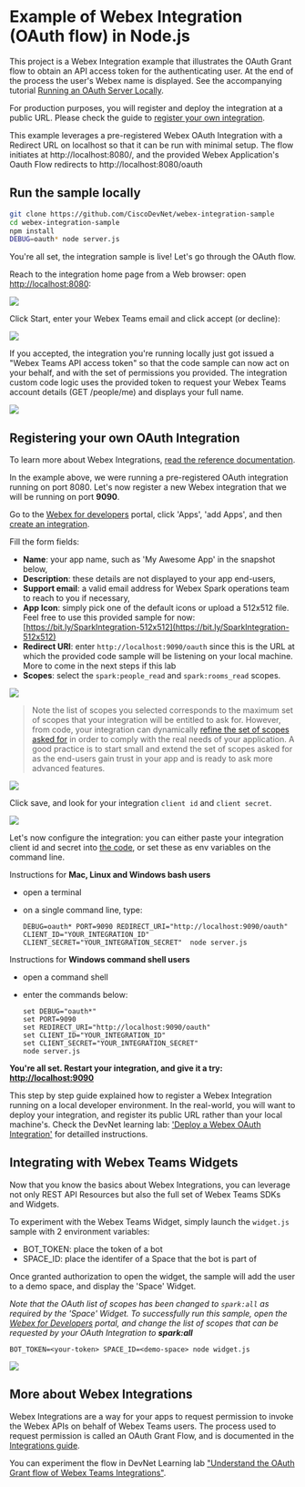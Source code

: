 # Example of Webex Integration (OAuth flow) in Node.js

This project is a Webex Integration example that illustrates the OAuth Grant flow to obtain an API access token for the authenticating user. At the end of the process the user's Webex name is displayed. See the accompanying tutorial [Running an OAuth Server Locally](https://developer.webex.com/docs/run-an-oauth-integration).

For production purposes, you will register and deploy the integration at a public URL. Please check the guide to [register your own integration](#https://github.com/CiscoDevNet/spark-integration-sample#to-register-your-own-spark-oauth-integration).




This example leverages a pre-registered Webex OAuth Integration with a Redirect URL on localhost so that it can be run with minimal setup.
The flow initiates at http://localhost:8080/, and the provided Webex Application's Oauth Flow redirects to http://localhost:8080/oauth



## Run the sample locally

``` bash
git clone https://github.com/CiscoDevNet/webex-integration-sample
cd webex-integration-sample
npm install
DEBUG=oauth* node server.js
```

You're all set, the integration sample is live! 
Let's go through the OAuth flow.

Reach to the integration home page from a Web browser: open [http://localhost:8080](http://localhost:8080):

![](docs/img/OAuth-Flow-Step1-Initiate-From-EJS.png)


Click Start, enter your Webex Teams email and click accept (or decline):

![](docs/img/OAuth-Flow-Step2-User-Decline-Accept.png)


If you accepted, the integration you're running locally just got issued a "Webex Teams API access token" so that the code sample can now act on your behalf, and with the set of permissions you provided.
The integration custom code logic uses the provided token to request your Webex Teams account details (GET /people/me) and displays your full name.

![](docs/img/OAuth-Flow-Step3-Custom-Logic.png)


## Registering your own OAuth Integration

To learn more about Webex Integrations, [read the reference documentation](https://developer.webex.com/authentication.html).

In the example above, we were running a pre-registered OAuth integration running on port 8080.
Let's now register a new Webex integration that we will be running on port **9090**.

Go to the [Webex for developers](https://developer.webex.com) portal, click 'Apps', 'add Apps', and then [create an integration](https://developer.webex.com/add-integration.html).

Fill the form fields:
- **Name**: your app name, such as 'My Awesome App' in the snapshot below,
- **Description**: these details are not displayed to your app end-users,
- **Support email**: a valid email address for Webex Spark operations team to reach to you if necessary,
- **App Icon**: simply pick one of the default icons or upload a 512x512 file. Feel free to use this provided sample for now: [https://bit.ly/SparkIntegration-512x512](https://bit.ly/SparkIntegration-512x512)
- **Redirect URI**: enter `http://localhost:9090/oauth` since this is the URL at which the provided code sample will be listening on your local machine. More to come in the next steps if this lab
- **Scopes**: select the `spark:people_read` and `spark:rooms_read` scopes.

![](docs/img/OAuth-Flow-Step0-create-integration.png)


> Note the list of scopes you selected corresponds to the maximum set of scopes that your integration will be entitled to ask for. However, from code, your integration can dynamically [refine the set of scopes asked for](https://github.com/CiscoDevNet/webex-integration-sample/blob/master/server.js#L30) in order to comply with the real needs of your application. A good practice is to start small and extend the set of scopes asked for as the end-users gain trust in your app and is ready to ask more advanced features.

![](docs/img/OAuth-Flow-Step0-select-scopes.png)


Click save, and look for your integration `client id` and `client secret`.

![](docs/img/OAuth-Flow-Step0-client-id-secret.png)


Let's now configure the integration: you can either paste your integration client id and secret into [the code](https://github.com/CiscoDevNet/webex-integration-sample/blob/master/server.js#L26), or set these as env variables on the command line.

Instructions for **Mac, Linux and Windows bash users** 
- open a terminal
- on a single command line, type:

    ```shell
    DEBUG=oauth* PORT=9090 REDIRECT_URI="http://localhost:9090/oauth" CLIENT_ID="YOUR_INTEGRATION_ID" CLIENT_SECRET="YOUR_INTEGRATION_SECRET"  node server.js
    ```

Instructions for **Windows command shell users**
- open a command shell
- enter the commands below:

    ```shell
    set DEBUG="oauth*"
    set PORT=9090
    set REDIRECT_URI="http://localhost:9090/oauth"
    set CLIENT_ID="YOUR_INTEGRATION_ID"
    set CLIENT_SECRET="YOUR_INTEGRATION_SECRET"
    node server.js
    ```

**You're all set. Restart your integration, and give it a try: [http://localhost:9090](http://localhost:9090)**


This step by step guide explained how to register a Webex Integration running on a local developer environment.
In the real-world, you will want to deploy your integration, and register its public URL rather than your local machine's.
Check the DevNet learning lab: ['Deploy a Webex OAuth Integration'](https://learninglabs.cisco.com/tracks/devnet-express-cloud-collab-soft-dev/creating-spark-integrations-sd/collab-spark-intd-heroku/step/1) for detailled instructions.


## Integrating with Webex Teams Widgets

Now that you know the basics about Webex Integrations, you can leverage not only REST API Resources but also the full set of Webex Teams SDKs and Widgets.

To experiment with the Webex Teams Widget, simply launch the `widget.js` sample with 2 environment variables:
- BOT_TOKEN: place the token of a bot
- SPACE_ID: place the identifer of a Space that the bot is part of

Once granted authorization to open the widget, the sample will add the user to a demo space, and display the 'Space' Widget. 

_Note that the OAuth list of scopes has been changed to `spark:all` as required by the 'Space' Widget. To successfully run this sample, open the [Webex for Developers](https://developer.webex.com) portal, and change the list of scopes that can be requested by your OAuth Integration to **spark:all**_

```
BOT_TOKEN=<your-token> SPACE_ID=<demo-space> node widget.js
```

![](docs/img/Space-Widget.png)


## More about Webex Integrations

Webex Integrations are a way for your apps to request permission to invoke the Webex APIs on behalf of Webex Teams users. 
The process used to request permission is called an OAuth Grant Flow, and is documented in the [Integrations guide](https://developer.webex.com/authentication.html).

You can experiment the flow in DevNet Learning lab ["Understand the OAuth Grant flow of Webex Teams Integrations"](https://learninglabs.cisco.com/tracks/collab-cloud/business-messaging/collab-spark-auth/step/1).
